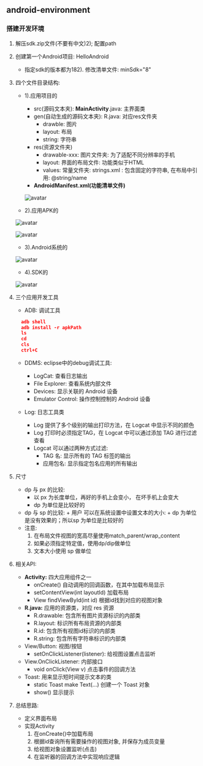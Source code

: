 ##  android-environment
### 搭建开发环境
1. 解压sdk.zip文件(不要有中文)2); 配置path
2. 创建第一个Android项目: HelloAndroid
    * 指定sdk的版本都为182). 修改清单文件: minSdk="8"
3. 四个文件目录结构:
    * 1).应用项目的
      + src(源码文本夹): **MainActivity**.java: 主界面类
      + gen(自动生成的源码文本夹): R.java: 对应res文件夹
        - drawble: 图片
        - layout: 布局
        - string: 字符串
      + res(资源文件夹)
        - drawable-xxx: 图片文件夹: 为了适配不同分辨率的手机
        - layout: 界面的布局文件: 功能类似于HTML
        - values: 常量文件夹: strings.xml : 包含固定的字符串, 在布局中引用: @string/name
      + **AndroidManifest.xml(功能清单文件)**

      ![avatar](https://img-blog.csdnimg.cn/20190309191219716.png?x-oss-process=image/watermark,type_ZmFuZ3poZW5naGVpdGk,shadow_10,text_aHR0cHM6Ly9ibG9nLmNzZG4ubmV0L3FxXzM3NzA0MzY0,size_16,color_FFFFFF,t_70)

    * 2).应用APK的

     ![avatar](https://img-blog.csdnimg.cn/20190309191439658.png?x-oss-process=image/watermark,type_ZmFuZ3poZW5naGVpdGk,shadow_10,text_aHR0cHM6Ly9ibG9nLmNzZG4ubmV0L3FxXzM3NzA0MzY0,size_16,color_FFFFFF,t_70)

     ![avatar](https://img-blog.csdnimg.cn/20190309191452963.png?x-oss-process=image/watermark,type_ZmFuZ3poZW5naGVpdGk,shadow_10,text_aHR0cHM6Ly9ibG9nLmNzZG4ubmV0L3FxXzM3NzA0MzY0,size_16,color_FFFFFF,t_70)

    * 3).Android系统的

     ![avatar](https://img-blog.csdnimg.cn/20190309191507735.png?x-oss-process=image/watermark,type_ZmFuZ3poZW5naGVpdGk,shadow_10,text_aHR0cHM6Ly9ibG9nLmNzZG4ubmV0L3FxXzM3NzA0MzY0,size_16,color_FFFFFF,t_70)

    * 4).SDK的

     ![avatar](https://img-blog.csdnimg.cn/20190309191519922.png?x-oss-process=image/watermark,type_ZmFuZ3poZW5naGVpdGk,shadow_10,text_aHR0cHM6Ly9ibG9nLmNzZG4ubmV0L3FxXzM3NzA0MzY0,size_16,color_FFFFFF,t_70)

4. 三个应用开发工具
   * ADB: 调试工具
   ```json
     adb shell
     adb install -r apkPath
     ls
     cd
     cls
     ctrl+C
     ```
     * DDMS: eclipse中的debug调试工具:
        + LogCat: 查看日志输出
        + File Explorer: 查看系统内部文件
        + Devices: 显示关联的 Android 设备
        + Emulator Control: 操作控制控制的 Android 设备

    * Log: 日志工具类
        + Log 提供了多个级别的输出打印方法，在 Logcat 中显示不同的颜色
        + Log 打印时必须指定TAG，在 Logcat 中可以通过添加 TAG 进行过滤查看
        + Logcat 可以通过两种方式过滤:
          - TAG 名: 显示所有的 TAG 标签的输出
          - 应用包名: 显示指定包名应用的所有输出

5. 尺寸
     * dp 与 px 的比较:
       + 以 px 为长度单位，再好的手机上会变小， 在坏手机上会变大
       + dp 为单位是比较好的
     *  dp 与 sp 的比较:
       + 用户 可以在系统设置中设置文本的大小:
       + dp 为单位是没有效果的；所以sp 为单位是比较好的
     * 注意:
       1. 在布局文件视图的宽高尽量使用match_parent/wrap_content
       2. 如果必须指定特定值，使用dp/dip做单位
       3. 文本大小使用 sp 做单位

6. 相关API:
     * **Activity:** 四大应用组件之一
       + onCreate() 自动调用的回调函数，在其中加载布局显示
       + setContentView(int layoutId) 加载布局
       + View findViewById(int id) 根据id找到对应的视图对象
     * **R.java:** 应用的资源类，对应 res 资源
       + R.drawable: 包含所有图片资源标识的内部类
       + R.layout: 标识所有布局资源的内部类
       + R.id: 包含所有视图id标识的内部类
       + R.string: 包含所有字符串标识的内部类
     * View/Button: 视图/按钮
       + setOnClickListener(listener): 给视图设置点击监听
     * View.OnClickListener: 内部接口
       + void onClick(View v) 点击事件的回调方法
     * Toast: 用来显示短时间提示文本的类
       + static Toast make Text(...) 创建一个 Toast 对象
       + show() 显示提示


7. 总结思路:
     * 定义界面布局
     * 实现Activity
       1. 在onCreate()中加载布局
       2. 根据id查询所有需要操作的视图对象, 并保存为成员变量
       3. 给视图对象设置监听(点击)
       4. 在监听器的回调方法中实现响应逻辑
